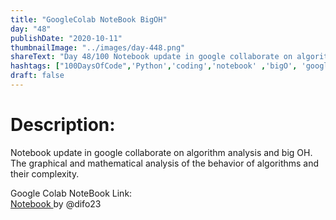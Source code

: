 ```yaml
---
title: "GoogleColab NoteBook BigOH"
day: "48"
publishDate: "2020-10-11"
thumbnailImage: "../images/day-448.png"
shareText: "Day 48/100 Notebook update in google collaborate on algorithm analysis and big OH. The graphical and mathematical analysis of the behavior of algorithms and their complexity. "
hashtags: ["100DaysOfCode",'Python','coding','notebook' ,'bigO', 'googlecolaboratory']
draft: false
---
```


# Description:
Notebook update in google collaborate on algorithm analysis and big OH. The graphical and mathematical analysis of the behavior of algorithms and their complexity.


Google Colab NoteBook Link:    
 <a href="https://colab.research.google.com/drive/1IU6RJ0eqq6XEUdl05dk2AuEvLJQA-oqn?usp=sharing" target="_blank"> Notebook </a> by @difo23   

